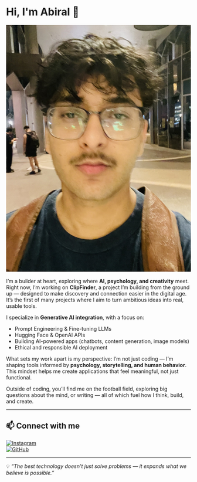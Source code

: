 # Hi, I'm Abiral 👋 

![image](https://github.com/abiralpokhrel-learns/abiralpokhrel-learns/blob/main/IMG_2982%20(1).jpg?raw=true)

I’m a builder at heart, exploring where **AI, psychology, and creativity** meet.  
Right now, I’m working on **ClipFinder**, a project I’m building from the ground up — designed to make discovery and connection easier in the digital age. It’s the first of many projects where I aim to turn ambitious ideas into real, usable tools.  

I specialize in **Generative AI integration**, with a focus on:  
- Prompt Engineering & Fine-tuning LLMs  
- Hugging Face & OpenAI APIs  
- Building AI-powered apps (chatbots, content generation, image models)  
- Ethical and responsible AI deployment  

What sets my work apart is my perspective: I’m not just coding — I’m shaping tools informed by **psychology, storytelling, and human behavior**. This mindset helps me create applications that feel meaningful, not just functional.  

Outside of coding, you’ll find me on the football field, exploring big questions about the mind, or writing — all of which fuel how I think, build, and create.  

---

## 📫 Connect with me  
[![Instagram](https://img.shields.io/badge/Instagram-%23E4405F.svg?&logo=instagram&logoColor=white)](https://www.instagram.com/abhiralpokharel/)  
[![GitHub](https://img.shields.io/badge/GitHub-%23121011.svg?&logo=github&logoColor=white)](https://github.com/abiralpokhrel-learns)  

---

💡 *“The best technology doesn’t just solve problems — it expands what we believe is possible.”*
